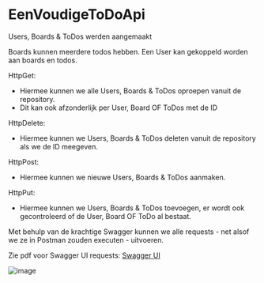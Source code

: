 # EenVoudigeToDoApi

Users, Boards & ToDos werden aangemaakt

Boards kunnen meerdere todos hebben.
Een User kan gekoppeld worden aan boards en todos.

HttpGet:
- Hiermee kunnen we alle Users, Boards & ToDos oproepen vanuit de repository.
- Dit kan ook afzonderlijk per User, Board OF ToDos met de ID

HttpDelete:
- Hiermee kunnen we Users, Boards & ToDos deleten vanuit de repository als we de ID meegeven.

HttpPost:
- Hiermee kunnen we nieuwe Users, Boards & ToDos aanmaken.

HttpPut:
- Hiermee kunnen we Users, Boards & ToDos toevoegen, er wordt ook gecontroleerd of de User, Board OF ToDo al bestaat.

Met behulp van de krachtige Swagger kunnen we alle requests - net alsof we ze in Postman zouden executen - uitvoeren.

Zie pdf voor Swagger UI requests: <a href="https://github.com/Yusuf-Ozgun/EenVoudigeToDoApi/blob/master/Swagger%20UI.pdf">Swagger UI</a>

![image](https://user-images.githubusercontent.com/47563889/174710573-ae7cde67-d269-45fb-987a-a0cde7607fbb.png)
